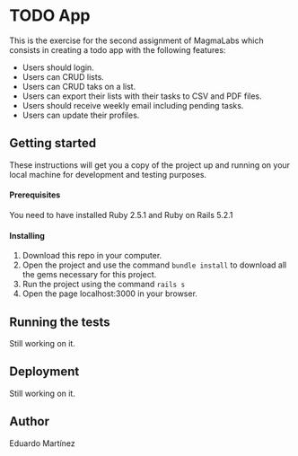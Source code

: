 # TODO App

This is the exercise for the second assignment of MagmaLabs which consists in creating a todo app with the following features:
* Users should login.
* Users can CRUD lists.
* Users can CRUD taks on a list.
* Users can export their lists with their tasks to CSV and PDF files.
* Users should receive weekly email including pending tasks.
* Users can update their profiles.
## Getting started

These instructions will get you a copy of the project up and running on your local machine for development and testing purposes.
#### Prerequisites

You need to have installed Ruby 2.5.1 and Ruby on Rails 5.2.1
#### Installing

1. Download this repo in your computer.
2. Open the project and use the command `bundle install` to download all the gems necessary for this project.
3. Run the project using the command `rails s`
4. Open the page localhost:3000 in your browser.
## Running the tests

Still working on it.
## Deployment

Still working on it.
## Author

Eduardo Martínez
